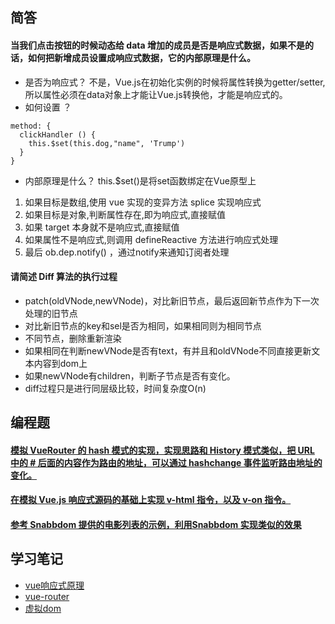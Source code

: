 ## 简答
#### 当我们点击按钮的时候动态给 data 增加的成员是否是响应式数据，如果不是的话，如何把新增成员设置成响应式数据，它的内部原理是什么。
- 是否为响应式？
不是，Vue.js在初始化实例的时候将属性转换为getter/setter,所以属性必须在data对象上才能让Vue.js转换他，才能是响应式的。
- 如何设置 ？
```
method: {
  clickHandler () {
    this.$set(this.dog,"name", 'Trump')
  }
}
```
- 内部原理是什么？
this.$set()是将set函数绑定在Vue原型上

1. 如果目标是数组,使用 vue 实现的变异方法 splice 实现响应式
2. 如果目标是对象,判断属性存在,即为响应式,直接赋值
3. 如果 target 本身就不是响应式,直接赋值
4. 如果属性不是响应式,则调用 defineReactive 方法进行响应式处理
5. 最后 ob.dep.notify() ，通过notify来通知订阅者处理

#### 请简述 Diff 算法的执行过程
- patch(oldVNode,newVNode)，对比新旧节点，最后返回新节点作为下一次处理的旧节点
- 对比新旧节点的key和sel是否为相同，如果相同则为相同节点
- 不同节点，删除重新渲染
- 如果相同在判断newVNode是否有text，有并且和oldVNode不同直接更新文本内容到dom上
- 如果newVNode有children，判断子节点是否有变化。
- diff过程只是进行同层级比较，时间复杂度O(n)

## 编程题
#### [模拟 VueRouter 的 hash 模式的实现，实现思路和 History 模式类似，把 URL 中的 # 后面的内容作为路由的地址，可以通过 hashchange 事件监听路由地址的变化。](./code/hash-router/src/myrouter)
#### [在模拟 Vue.js 响应式源码的基础上实现 v-html 指令，以及 v-on 指令。](./code/vueResponse/compiler.js)
#### [参考 Snabbdom 提供的电影列表的示例，利用Snabbdom 实现类似的效果](./code/snabbdom/index.html)

## 学习笔记
- [vue响应式原理](https://juejin.cn/post/6916433672820228110/)
- [vue-router](https://juejin.cn/post/6910002454713073672)
- [虚拟dom](https://www.processon.com/diagraming/5ff2c7c85653bb21c1b8b9f0)